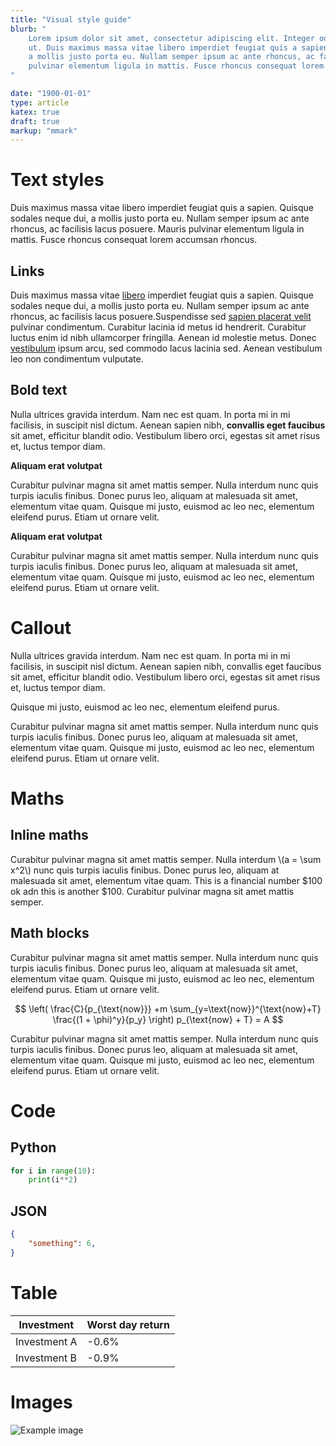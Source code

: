 ```yaml
---
title: "Visual style guide"
blurb: "
    Lorem ipsum dolor sit amet, consectetur adipiscing elit. Integer odio neque, volutpat vel nunc
    ut. Duis maximus massa vitae libero imperdiet feugiat quis a sapien. Quisque sodales neque dui,
    a mollis justo porta eu. Nullam semper ipsum ac ante rhoncus, ac facilisis lacus posuere. Mauris
    pulvinar elementum ligula in mattis. Fusce rhoncus consequat lorem accumsan rhoncus.
"

date: "1900-01-01"
type: article
katex: true
draft: true
markup: "mmark"
---
```


# Text styles

Duis maximus massa vitae libero imperdiet feugiat quis a sapien. Quisque sodales neque dui, a mollis justo porta eu. Nullam semper ipsum ac ante rhoncus, ac facilisis lacus posuere. Mauris pulvinar elementum ligula in mattis. Fusce rhoncus consequat lorem accumsan rhoncus.

## Links

Duis maximus massa vitae [libero](#) imperdiet feugiat quis a sapien. Quisque sodales neque dui, a mollis justo porta eu. Nullam semper ipsum ac ante rhoncus, ac facilisis lacus posuere.Suspendisse sed [sapien placerat velit](#) pulvinar condimentum. Curabitur lacinia id metus id hendrerit. Curabitur luctus enim id nibh ullamcorper fringilla. Aenean id molestie metus. Donec [vestibulum](#) ipsum arcu, sed commodo lacus lacinia sed. Aenean vestibulum leo non condimentum vulputate.

## Bold text

Nulla ultrices gravida interdum. Nam nec est quam. In porta mi in mi facilisis, in suscipit nisl dictum. Aenean sapien nibh, **convallis eget faucibus** sit amet, efficitur blandit odio. Vestibulum libero orci, egestas sit amet risus et, luctus tempor diam.

**Aliquam erat volutpat**

Curabitur pulvinar magna sit amet mattis semper. Nulla interdum nunc quis turpis iaculis finibus. Donec purus leo, aliquam at malesuada sit amet, elementum vitae quam. Quisque mi justo, euismod ac leo nec, elementum eleifend purus. Etiam ut ornare velit. 

**Aliquam erat volutpat**

Curabitur pulvinar magna sit amet mattis semper. Nulla interdum nunc quis turpis iaculis finibus. Donec purus leo, aliquam at malesuada sit amet, elementum vitae quam. Quisque mi justo, euismod ac leo nec, elementum eleifend purus. Etiam ut ornare velit. 

# Callout

Nulla ultrices gravida interdum. Nam nec est quam. In porta mi in mi facilisis, in suscipit nisl dictum. Aenean sapien nibh, convallis eget faucibus sit amet, efficitur blandit odio. Vestibulum libero orci, egestas sit amet risus et, luctus tempor diam.

<callout>
Quisque mi justo, euismod ac leo nec, elementum eleifend purus.
</callout>

Curabitur pulvinar magna sit amet mattis semper. Nulla interdum nunc quis turpis iaculis finibus. Donec purus leo, aliquam at malesuada sit amet, elementum vitae quam. Quisque mi justo, euismod ac leo nec, elementum eleifend purus. Etiam ut ornare velit. 


# Maths

## Inline maths

Curabitur pulvinar magna sit amet mattis semper. Nulla interdum \\(a = \sum x^2\\) nunc quis turpis iaculis finibus. Donec purus leo, aliquam at malesuada sit amet, elementum vitae quam. This is a financial number $100 ok adn this is another $100. Curabitur pulvinar magna sit amet mattis semper.


## Math blocks

Curabitur pulvinar magna sit amet mattis semper. Nulla interdum nunc quis turpis iaculis finibus. Donec purus leo, aliquam at malesuada sit amet, elementum vitae quam. Quisque mi justo, euismod ac leo nec, elementum eleifend purus. Etiam ut ornare velit. 

$$
\left( \frac{C}{p_{\text{now}}} +m \sum_{y=\text{now}}^{\text{now}+T} \frac{(1 + \phi)^y}{p_y} \right) p_{\text{now} + T} = A
$$

Curabitur pulvinar magna sit amet mattis semper. Nulla interdum nunc quis turpis iaculis finibus. Donec purus leo, aliquam at malesuada sit amet, elementum vitae quam. Quisque mi justo, euismod ac leo nec, elementum eleifend purus. Etiam ut ornare velit. 

# Code

## Python

```python
for i in range(10):
    print(i**2)
```

## JSON

```json
{
    "something": 6,
}
```

# Table

| Investment   | Worst day return  |
|--------------|-------------------|
| Investment A | -0.6%             |
| Investment B | -0.9%             |


# Images

![Example image](visual-style-guide/example_investments.svg)
